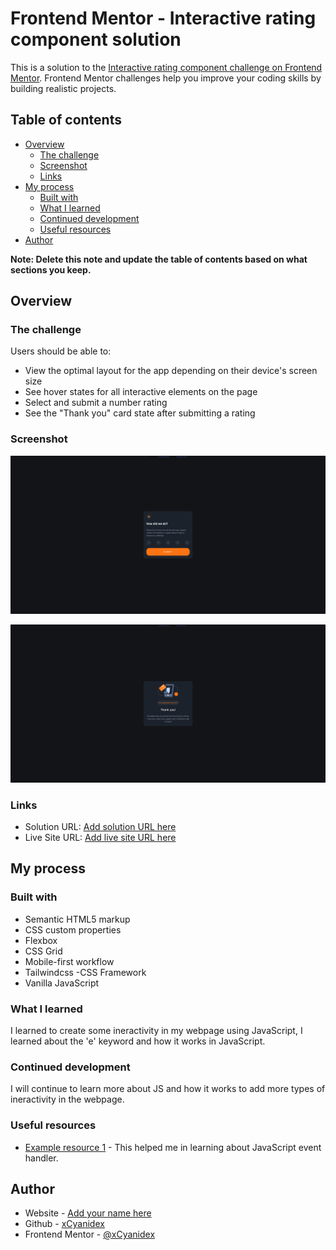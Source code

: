 # Frontend Mentor - Interactive rating component solution

This is a solution to the [Interactive rating component challenge on Frontend Mentor](https://www.frontendmentor.io/challenges/interactive-rating-component-koxpeBUmI). Frontend Mentor challenges help you improve your coding skills by building realistic projects.

## Table of contents

- [Overview](#overview)
  - [The challenge](#the-challenge)
  - [Screenshot](#screenshot)
  - [Links](#links)
- [My process](#my-process)
  - [Built with](#built-with)
  - [What I learned](#what-i-learned)
  - [Continued development](#continued-development)
  - [Useful resources](#useful-resources)
- [Author](#author)

**Note: Delete this note and update the table of contents based on what sections you keep.**

## Overview

### The challenge

Users should be able to:

- View the optimal layout for the app depending on their device's screen size
- See hover states for all interactive elements on the page
- Select and submit a number rating
- See the "Thank you" card state after submitting a rating

### Screenshot

![](./screenshot/Screenshot%202022-10-22%20at%2015-56-38%20Frontend%20Mentor%20Interactive%20rating%20component.png)

![](./screenshot/Screenshot%202022-10-22%20at%2015-57-24%20Frontend%20Mentor%20Interactive%20rating%20component.png)

### Links

- Solution URL: [Add solution URL here](https://your-solution-url.com)
- Live Site URL: [Add live site URL here](https://your-live-site-url.com)

## My process

### Built with

- Semantic HTML5 markup
- CSS custom properties
- Flexbox
- CSS Grid
- Mobile-first workflow
- Tailwindcss -CSS Framework
- Vanilla JavaScript

### What I learned

I learned to create some ineractivity in my webpage using JavaScript,
I learned about the 'e' keyword and how it works in JavaScript.

### Continued development

I will continue to learn more about JS and how it works to add more types of ineractivity in the webpage.

### Useful resources

- [Example resource 1](https://www.w3schools.com/js/default.asp) - This helped me in learning about JavaScript event handler.

## Author

- Website - [Add your name here](https://www.your-site.com)
- Github - [xCyanidex](https://github.com/xCyanidex/NftCardPreview)
- Frontend Mentor - [@xCyanidex](https://www.frontendmentor.io/profile/xCyanidex)
